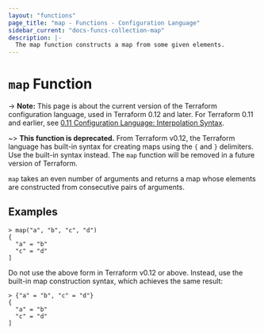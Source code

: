 ```yaml
---
layout: "functions"
page_title: "map - Functions - Configuration Language"
sidebar_current: "docs-funcs-collection-map"
description: |-
  The map function constructs a map from some given elements.
---
```


# `map` Function

-> **Note:** This page is about the current version of the Terraform
configuration language, used in Terraform 0.12 and later. For Terraform 0.11 and
earlier, see
[0.11 Configuration Language: Interpolation Syntax](../../configuration-0-11/interpolation.html).

~> **This function is deprecated.** From Terraform v0.12, the Terraform
language has built-in syntax for creating maps using the `{` and `}`
delimiters. Use the built-in syntax instead. The `map` function will be
removed in a future version of Terraform.

`map` takes an even number of arguments and returns a map whose elements
are constructed from consecutive pairs of arguments.

## Examples

```
> map("a", "b", "c", "d")
{
  "a" = "b"
  "c" = "d"
]
```

Do not use the above form in Terraform v0.12 or above. Instead, use the
built-in map construction syntax, which achieves the same result:

```
> {"a" = "b", "c" = "d"}
{
  "a" = "b"
  "c" = "d"
]
```
